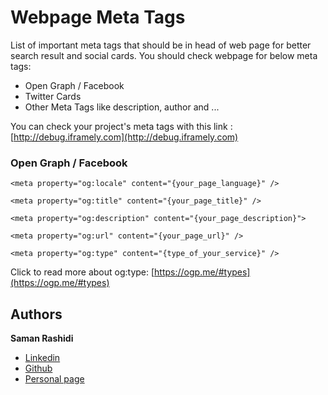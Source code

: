 # Webpage Meta Tags

List of important meta tags that should be in head of web page for better search result and social cards.
You should check webpage for below meta tags:

- Open Graph / Facebook
- Twitter Cards
- Other Meta Tags like description, author and ...

You can check your project's meta tags with this link : [http://debug.iframely.com](http://debug.iframely.com)

### Open Graph / Facebook

```
<meta property="og:locale" content="{your_page_language}" />
```
```
<meta property="og:title" content="{your_page_title}" />
```
```
<meta property="og:description" content="{your_page_description}">
```
```
<meta property="og:url" content="{your_page_url}" />
```
```
<meta property="og:type" content="{type_of_your_service}" />
```
Click to read more about og:type: [https://ogp.me/#types](https://ogp.me/#types)

## Authors

**Saman Rashidi**

- [Linkedin](https://www.linkedin.com/in/samanrashidii)
- [Github](https://github.com/samanrashidii)
- [Personal page](http://samanrashidi.com)
